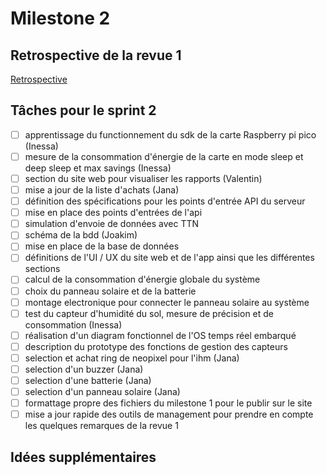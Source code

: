 # Milestone 2

## Retrospective de la revue 1

[Retrospective](retrospective.md)

## Tâches pour le sprint 2

- [ ] apprentissage du functionnement du sdk de la carte Raspberry pi pico (Inessa)
- [ ] mesure de la consommation d'énergie de la carte en mode sleep et deep sleep et max savings (Inessa)
- [ ] section du site web pour visualiser les rapports (Valentin)
- [ ] mise a jour de la liste d'achats (Jana)
- [ ] définition des spécifications pour les points d'entrée API du serveur
- [ ] mise en place des points d'entrées de l'api
- [ ] simulation d'envoie de données avec TTN
- [ ] schéma de la bdd (Joakim)
- [ ] mise en place de la base de données
- [ ] définitions de l'UI / UX du site web et de l'app ainsi que les différentes sections
- [ ] calcul de la consommation d'énergie globale du système
- [ ] choix du panneau solaire et de la batterie
- [ ] montage electronique pour connecter le panneau solaire au système
- [ ] test du capteur d'humidité du sol, mesure de précision et de consommation (Inessa)
- [ ] réalisation d'un diagram fonctionnel de l'OS temps réel embarqué
- [ ] description du prototype des fonctions de gestion des capteurs
- [ ] selection et achat ring de neopixel pour l'ihm (Jana)
- [ ] selection d'un buzzer (Jana)
- [ ] selection d'une batterie (Jana)
- [ ] selection d'un panneau solaire (Jana)
- [ ] formattage propre des fichiers du milestone 1 pour le publir sur le site
- [ ] mise a jour rapide des outils de management pour prendre en compte les quelques remarques de la revue 1

## Idées supplémentaires

